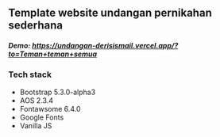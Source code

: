 ## Template website undangan pernikahan sederhana

##### Demo: https://undangan-derisismail.vercel.app/?to=Teman+teman+semua

### Tech stack

- Bootstrap 5.3.0-alpha3
- AOS 2.3.4
- Fontawsome 6.4.0
- Google Fonts
- Vanilla JS
